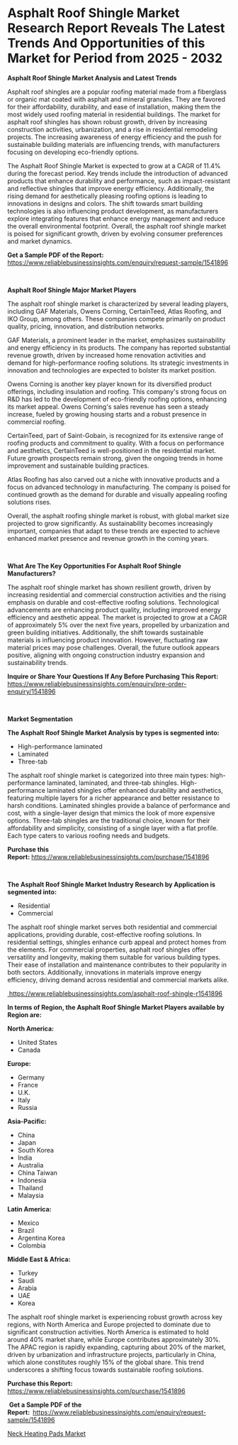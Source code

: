 <p><h1>Asphalt Roof Shingle Market Research Report Reveals The Latest Trends And Opportunities of this Market for Period from 2025 - 2032</h1></p><p><strong>Asphalt Roof Shingle Market Analysis and Latest Trends</strong></p>
<p><p>Asphalt roof shingles are a popular roofing material made from a fiberglass or organic mat coated with asphalt and mineral granules. They are favored for their affordability, durability, and ease of installation, making them the most widely used roofing material in residential buildings. The market for asphalt roof shingles has shown robust growth, driven by increasing construction activities, urbanization, and a rise in residential remodeling projects. The increasing awareness of energy efficiency and the push for sustainable building materials are influencing trends, with manufacturers focusing on developing eco-friendly options.</p><p>The Asphalt Roof Shingle Market is expected to grow at a CAGR of 11.4% during the forecast period. Key trends include the introduction of advanced products that enhance durability and performance, such as impact-resistant and reflective shingles that improve energy efficiency. Additionally, the rising demand for aesthetically pleasing roofing options is leading to innovations in designs and colors. The shift towards smart building technologies is also influencing product development, as manufacturers explore integrating features that enhance energy management and reduce the overall environmental footprint. Overall, the asphalt roof shingle market is poised for significant growth, driven by evolving consumer preferences and market dynamics.</p></p>
<p><strong>Get a Sample PDF of the Report:&nbsp;</strong> <a href="https://www.reliablebusinessinsights.com/enquiry/request-sample/1541896?utm_campaign=2174&utm_medium=2&utm_source=Github&utm_content=ia&utm_term=08022025&utm_id=asphalt-roof-shingle">https://www.reliablebusinessinsights.com/enquiry/request-sample/1541896</a></p>
<p>&nbsp;</p>
<p><strong>Asphalt Roof Shingle Major Market Players</strong></p>
<p><p>The asphalt roof shingle market is characterized by several leading players, including GAF Materials, Owens Corning, CertainTeed, Atlas Roofing, and IKO Group, among others. These companies compete primarily on product quality, pricing, innovation, and distribution networks. </p><p>GAF Materials, a prominent leader in the market, emphasizes sustainability and energy efficiency in its products. The company has reported substantial revenue growth, driven by increased home renovation activities and demand for high-performance roofing solutions. Its strategic investments in innovation and technologies are expected to bolster its market position.</p><p>Owens Corning is another key player known for its diversified product offerings, including insulation and roofing. This company's strong focus on R&D has led to the development of eco-friendly roofing options, enhancing its market appeal. Owens Corning's sales revenue has seen a steady increase, fueled by growing housing starts and a robust presence in commercial roofing.</p><p>CertainTeed, part of Saint-Gobain, is recognized for its extensive range of roofing products and commitment to quality. With a focus on performance and aesthetics, CertainTeed is well-positioned in the residential market. Future growth prospects remain strong, given the ongoing trends in home improvement and sustainable building practices.</p><p>Atlas Roofing has also carved out a niche with innovative products and a focus on advanced technology in manufacturing. The company is poised for continued growth as the demand for durable and visually appealing roofing solutions rises.</p><p>Overall, the asphalt roofing shingle market is robust, with global market size projected to grow significantly. As sustainability becomes increasingly important, companies that adapt to these trends are expected to achieve enhanced market presence and revenue growth in the coming years.</p></p>
<p>&nbsp;</p>
<p><strong>What Are The Key Opportunities For Asphalt Roof Shingle Manufacturers?</strong></p>
<p><p>The asphalt roof shingle market has shown resilient growth, driven by increasing residential and commercial construction activities and the rising emphasis on durable and cost-effective roofing solutions. Technological advancements are enhancing product quality, including improved energy efficiency and aesthetic appeal. The market is projected to grow at a CAGR of approximately 5% over the next five years, propelled by urbanization and green building initiatives. Additionally, the shift towards sustainable materials is influencing product innovation. However, fluctuating raw material prices may pose challenges. Overall, the future outlook appears positive, aligning with ongoing construction industry expansion and sustainability trends.</p></p>
<p><strong>Inquire or Share Your Questions If Any Before Purchasing This Report:</strong> <a href="https://www.reliablebusinessinsights.com/enquiry/pre-order-enquiry/1541896?utm_campaign=2174&utm_medium=2&utm_source=Github&utm_content=ia&utm_term=08022025&utm_id=asphalt-roof-shingle">https://www.reliablebusinessinsights.com/enquiry/pre-order-enquiry/1541896</a></p>
<p>&nbsp;</p>
<p><strong>Market Segmentation</strong></p>
<p><strong>The Asphalt Roof Shingle Market Analysis by types is segmented into:</strong></p>
<p><ul><li>High-performance laminated</li><li>Laminated</li><li>Three-tab</li></ul></p>
<p><p>The asphalt roof shingle market is categorized into three main types: high-performance laminated, laminated, and three-tab shingles. High-performance laminated shingles offer enhanced durability and aesthetics, featuring multiple layers for a richer appearance and better resistance to harsh conditions. Laminated shingles provide a balance of performance and cost, with a single-layer design that mimics the look of more expensive options. Three-tab shingles are the traditional choice, known for their affordability and simplicity, consisting of a single layer with a flat profile. Each type caters to various roofing needs and budgets.</p></p>
<p><strong>Purchase this Report:&nbsp;</strong><a href="https://www.reliablebusinessinsights.com/purchase/1541896?utm_campaign=2174&utm_medium=2&utm_source=Github&utm_content=ia&utm_term=08022025&utm_id=asphalt-roof-shingle">https://www.reliablebusinessinsights.com/purchase/1541896</a></p>
<p>&nbsp;</p>
<p><strong>The Asphalt Roof Shingle Market Industry Research by Application is segmented into:</strong></p>
<p><ul><li>Residential</li><li>Commercial</li></ul></p>
<p><p>The asphalt roof shingle market serves both residential and commercial applications, providing durable, cost-effective roofing solutions. In residential settings, shingles enhance curb appeal and protect homes from the elements. For commercial properties, asphalt roof shingles offer versatility and longevity, making them suitable for various building types. Their ease of installation and maintenance contributes to their popularity in both sectors. Additionally, innovations in materials improve energy efficiency, driving demand across residential and commercial markets alike.</p></p>
<p><a href="https://www.reliablebusinessinsights.com/asphalt-roof-shingle-r1541896?utm_campaign=2174&utm_medium=2&utm_source=Github&utm_content=ia&utm_term=08022025&utm_id=asphalt-roof-shingle">&nbsp;https://www.reliablebusinessinsights.com/asphalt-roof-shingle-r1541896</a></p>
<p><strong>In terms of Region, the Asphalt Roof Shingle Market Players available by Region are:</strong></p>
<p>
    <p> <strong> North America: </strong>
        <ul>
            <li>United States</li>
            <li>Canada</li>
        </ul>
        </p> 
    <p> <strong> Europe: </strong>
        <ul>
            <li>Germany</li>
            <li>France</li>
            <li>U.K.</li>
            <li>Italy</li>
            <li>Russia</li>
        </ul>
        </p> 
    <p> <strong> Asia-Pacific: </strong>
        <ul>
            <li>China</li>
            <li>Japan</li>
            <li>South Korea</li>
            <li>India</li>
            <li>Australia</li>
            <li>China Taiwan</li>
            <li>Indonesia</li>
            <li>Thailand</li>
            <li>Malaysia</li>
        </ul>
        </p> 
    <p> <strong> Latin America: </strong>
        <ul>
            <li>Mexico</li>
            <li>Brazil</li>
            <li>Argentina Korea</li>
            <li>Colombia</li>
        </ul>
        </p> 
    <p> <strong> Middle East & Africa: </strong>
        <ul>
            <li>Turkey</li>
            <li>Saudi</li>
            <li>Arabia</li>
            <li>UAE</li>
            <li>Korea</li>
        </ul>
    </p>
    </p>
<p><p>The asphalt roof shingle market is experiencing robust growth across key regions, with North America and Europe projected to dominate due to significant construction activities. North America is estimated to hold around 40% market share, while Europe contributes approximately 30%. The APAC region is rapidly expanding, capturing about 20% of the market, driven by urbanization and infrastructure projects, particularly in China, which alone constitutes roughly 15% of the global share. This trend underscores a shifting focus towards sustainable roofing solutions.</p></p>
<p><strong>Purchase this Report: </strong><a href="https://www.reliablebusinessinsights.com/purchase/1541896?utm_campaign=2174&utm_medium=2&utm_source=Github&utm_content=ia&utm_term=08022025&utm_id=asphalt-roof-shingle">https://www.reliablebusinessinsights.com/purchase/1541896</a></p>
<p>&nbsp;<strong>Get a Sample PDF of the Report:&nbsp;&nbsp;</strong><a href="https://www.reliablebusinessinsights.com/enquiry/request-sample/1541896?utm_campaign=2174&utm_medium=2&utm_source=Github&utm_content=ia&utm_term=08022025&utm_id=asphalt-roof-shingle">https://www.reliablebusinessinsights.com/enquiry/request-sample/1541896</a></p>
<p><strong></strong></p>
<p><p><a href="https://github.com/rosamariarocque98/Market-Research-Report-List-1/blob/main/neck-heating-pads-market.md?utm_campaign=2174&utm_medium=2&utm_source=Github&utm_content=ia&utm_term=08022025&utm_id=asphalt-roof-shingle">Neck Heating Pads Market</a></p></p>